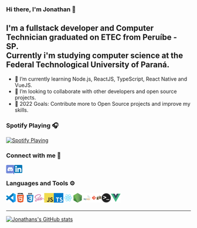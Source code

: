 ### Hi there, I'm Jonathan 👋


## I'm a fullstack developer and Computer Technician graduated on ETEC from Peruíbe - SP. <br /> Currently i'm studying computer science at the Federal Technological University of Paraná.

- 🌱 I’m currently learning Node.js, ReactJS, TypeScript, React Native and VueJS.
- 👯 I’m looking to collaborate with other developers and open source projects.
- 🥅 2022 Goals: Contribute more to Open Source projects and improve my skills.

### Spotify Playing 🎧

[<img src="https://novatorem.jowjow22.vercel.app/api/spotify" alt="Spotify Playing" width="350" />](https://open.spotify.com/user/22oymhrez4nput5ccoidu4tui)

### Connect with me 📡

[<img align="left" alt="jowjow22 | Twitter" width="22px" src="https://raw.githubusercontent.com/jowjow22/jowjow22/master/assets/discord.svg" />][discord]
[<img align="left" alt="jowjow22 | Twitter" width="22px" src="https://raw.githubusercontent.com/jowjow22/jowjow22/master/assets/linkedin.png" />][linkedin]

<br />

### Languages and Tools ⚙

[<img align="left" alt="Visual Studio Code" width="26px" src="https://raw.githubusercontent.com/github/explore/80688e429a7d4ef2fca1e82350fe8e3517d3494d/topics/visual-studio-code/visual-studio-code.png" />][repos]
[<img align="left" alt="HTML5" width="26px" src="https://raw.githubusercontent.com/github/explore/80688e429a7d4ef2fca1e82350fe8e3517d3494d/topics/html/html.png" />][repos]
[<img align="left" alt="CSS3" width="26px" src="https://raw.githubusercontent.com/github/explore/80688e429a7d4ef2fca1e82350fe8e3517d3494d/topics/css/css.png" />][repos]

[<img align="left" alt="SASS" width="26px" src="https://raw.githubusercontent.com/github/explore/80688e429a7d4ef2fca1e82350fe8e3517d3494d/topics/sass/sass.png" />][repos]
[<img align="left" alt="JavaScript" width="26px" src="https://raw.githubusercontent.com/github/explore/80688e429a7d4ef2fca1e82350fe8e3517d3494d/topics/javascript/javascript.png" />][repos]

[<img align="left" alt="TypeScript" width="26px" src="https://raw.githubusercontent.com/github/explore/80688e429a7d4ef2fca1e82350fe8e3517d3494d/topics/typescript/typescript.png" />][repos]
[<img align="left" alt="React" width="26px" src="https://raw.githubusercontent.com/github/explore/80688e429a7d4ef2fca1e82350fe8e3517d3494d/topics/react/react.png" />][repos]
[<img align="left" alt="Node.js" width="26px" src="https://raw.githubusercontent.com/github/explore/80688e429a7d4ef2fca1e82350fe8e3517d3494d/topics/nodejs/nodejs.png" />][repos]
[<img align="left" alt="MySQL" width="26px" src="https://raw.githubusercontent.com/github/explore/80688e429a7d4ef2fca1e82350fe8e3517d3494d/topics/mysql/mysql.png" />][repos]
[<img align="left" alt="Git" width="26px" src="https://raw.githubusercontent.com/github/explore/80688e429a7d4ef2fca1e82350fe8e3517d3494d/topics/git/git.png" />][repos]

[<img align="left" alt="Terminal" width="26px" src="https://raw.githubusercontent.com/github/explore/80688e429a7d4ef2fca1e82350fe8e3517d3494d/topics/terminal/terminal.png" />][repos]
[<img align="left" alt="Vue" width="26px" src="https://raw.githubusercontent.com/github/explore/80688e429a7d4ef2fca1e82350fe8e3517d3494d/topics/vue/vue.png" />][repos]
<br />
<br />

---

[![Jonathans's GitHub stats](https://github-readme-stats.vercel.app/api?username=jowjow22)](https://github.com/anuraghazra/github-readme-stats)

[repos]: https://github.com/jowjow22?tab=repositories
[discord]: https://discordapp.com/users/535507059609960453
[linkedin]: https://www.linkedin.com/in/jonathan-santos-453a641b4/
